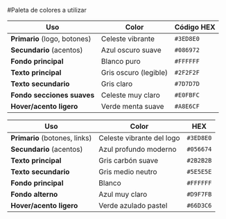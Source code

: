 #Paleta de colores a utilizar

| Uso                          | Color                 | Código HEX |
| ---------------------------- | --------------------- | ---------- |
| **Primario** (logo, botones) | Celeste vibrante      | `#3ED8E0`  |
| **Secundario** (acentos)     | Azul oscuro suave     | `#086972`  |
| **Fondo principal**          | Blanco puro           | `#FFFFFF`  |
| **Texto principal**          | Gris oscuro (legible) | `#2F2F2F`  |
| **Texto secundario**         | Gris claro            | `#7D7D7D`  |
| **Fondo secciones suaves**   | Celeste muy claro     | `#E0FBFC`  |
| **Hover/acento ligero**      | Verde menta suave     | `#A8E6CF`  |


| Uso                           | Color                     | HEX       |
| ----------------------------- | ------------------------- | --------- |
| **Primario** (botones, links) | Celeste vibrante del logo | `#3ED8E0` |
| **Secundario** (acentos)      | Azul profundo moderno     | `#056674` |
| **Texto principal**           | Gris carbón suave         | `#2B2B2B` |
| **Texto secundario**          | Gris medio neutro         | `#5E5E5E` |
| **Fondo principal**           | Blanco                    | `#FFFFFF` |
| **Fondo alterno**             | Azul muy claro            | `#D9F7FB` |
| **Hover/acento ligero**       | Verde azulado pastel      | `#66D3C6` |

